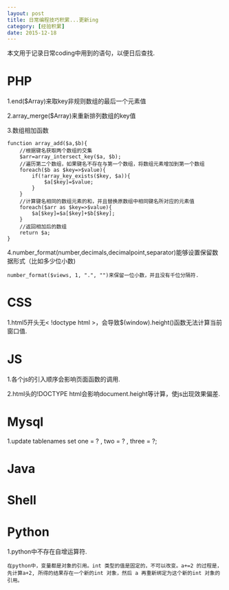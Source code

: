 ```yaml
---
layout: post
title: 日常编程技巧积累...更新ing
category: [经验积累]
date: 2015-12-18
---
```

本文用于记录日常coding中用到的语句，以便日后查找.
<!-- more -->


# PHP
1.end($Array)来取key非规则数组的最后一个元素值

2.array_merge($Array)来重新排列数组的key值

3.数组相加函数
	
	function array_add($a,$b){
		//根据键名获取两个数组的交集
		$arr=array_intersect_key($a, $b);
		//遍历第二个数组，如果键名不存在与第一个数组，将数组元素增加到第一个数组
		foreach($b as $key=>$value){
			if(!array_key_exists($key, $a)){
				$a[$key]=$value;
			}
		}
		//计算键名相同的数组元素的和，并且替换原数组中相同键名所对应的元素值
		foreach($arr as $key=>$value){
			$a[$key]=$a[$key]+$b[$key];
		}
		//返回相加后的数组
		return $a;
	}

4.number_format(number,decimals,decimalpoint,separator)能够设置保留数据形式（比如多少位小数)
	
	number_format($views, 1, ".", "")来保留一位小数，并且没有千位分隔符.
# CSS
1.html5开头无< !doctype html >，会导致$(window).height()函数无法计算当前窗口值.

# JS
1.各个js的引入顺序会影响页面函数的调用.

2.html头的!DOCTYPE html会影响document.height等计算，使js出现效果偏差.

# Mysql

1.update tablenames set one = ? , two = ? , three = ?;

# Java

# Shell

# Python
1.python中不存在自增运算符.
	
	在python中，变量都是对象的引用。int 类型的值是固定的，不可以改变。a+=2 的过程是，先计算a+2, 所得的结果存在一个新的int 对象，然后 a 再重新绑定为这个新的int 对象的引用。
